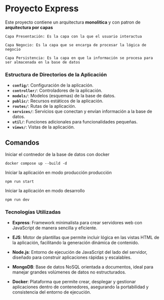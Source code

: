 # Proyecto Express

Este proyecto contiene un arquitectura **monolitica** y con patron de **arquitectura por capas**

```
Capa Presentación: Es la capa con la que el usuario interactua

Capa Negocio: Es la capa que se encarga de procesar la lógica de negocio

Capa Persistencia: Es la capa en que la información se procesa para ser almacenada en la base de datos
```

### Estructura de Directorios de la Aplicación

- **`config/`**: Configuración de la aplicación.
- **`controller/`**: Controladores de la aplicación.
- **`models/`**: Modelos (esquemas) de la base de datos.
- **`public/`**: Recursos estáticos de la aplicación.
- **`routes/`**: Rutas de la aplicación.
- **`services/`**: Servicios que conectan y envían información a la base de datos.
- **`util/`**: Funciones adicionales para funcionalidades pequeñas.
- **`views/`**: Vistas de la aplicación.

## Comandos

Iniciar el contnedor de la base de datos con docker
```
docker compose up --build -d
```

Iniciar la aplicación en modo producción producción
```
npm run start
```

Iniciar la aplicación en modo desarrollo
```
npm run dev
```

### Tecnologías Utilizadas

- **Express**: Framework minimalista para crear servidores web con JavaScript de manera sencilla y eficiente.

- **EJS**: Motor de plantillas que permite incluir lógica en las vistas HTML de la aplicación, facilitando la generación dinámica de contenido.

- **Node.js**: Entorno de ejecución de JavaScript del lado del servidor, diseñado para construir aplicaciones rápidas y escalables.

- **MongoDB**: Base de datos NoSQL orientada a documentos, ideal para manejar grandes volúmenes de datos no estructurados.

- **Docker**: Plataforma que permite crear, desplegar y gestionar aplicaciones dentro de contenedores, asegurando la portabilidad y consistencia del entorno de ejecución.
